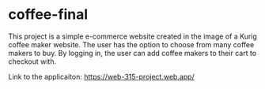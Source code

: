# coffee-final

This project is a simple e-commerce website created in the image of a Kurig coffee maker website. The user has the option to choose from many coffee makers to buy. By logging in, the user can add coffee makers to their cart to checkout with.

Link to the applicaiton: https://web-315-project.web.app/
